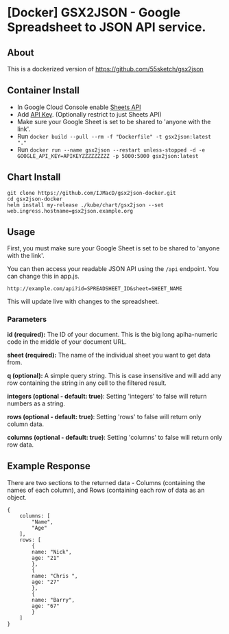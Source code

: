 # [Docker] GSX2JSON - Google Spreadsheet to JSON API service.

## About

This is a dockerized version of https://github.com/55sketch/gsx2json

## Container Install

- In Google Cloud Console enable [Sheets API](https://console.cloud.google.com/apis/library/sheets.googleapis.com)
- Add [API Key](https://console.cloud.google.com/apis/credentials). (Optionally restrict to just Sheets API)
- Make sure your Google Sheet is set to be shared to 'anyone with the link'.
- Run `docker build --pull --rm -f "Dockerfile" -t gsx2json:latest "."`
- Run `docker run --name gsx2json --restart unless-stopped -d -e GOOGLE_API_KEY=APIKEYZZZZZZZZZ -p 5000:5000 gsx2json:latest`

## Chart Install

```
git clone https://github.com/IJMacD/gsx2json-docker.git
cd gsx2json-docker
helm install my-release ./kube/chart/gsx2json --set web.ingress.hostname=gsx2json.example.org
```

## Usage

First, you must make sure your Google Sheet is set to be shared to 'anyone with the link'.

You can then access your readable JSON API using the `/api` endpoint. You can change this in app.js.

```
http://example.com/api?id=SPREADSHEET_ID&sheet=SHEET_NAME
```

This will update live with changes to the spreadsheet.

### Parameters

**id (required):** The ID of your document. This is the big long aplha-numeric code in the middle of your document URL.

**sheet (required):** The name of the individual sheet you want to get data from.

**q (optional):** A simple query string. This is case insensitive and will add any row containing the string in any cell to the filtered result.

**integers (optional - default: true)**: Setting 'integers' to false will return numbers as a string.

**rows (optional - default: true)**: Setting 'rows' to false will return only column data.

**columns (optional - default: true)**: Setting 'columns' to false will return only row data.

## Example Response

There are two sections to the returned data - Columns (containing the names of each column), and Rows (containing each row of data as an object.

```
{
	columns: [
		"Name",
		"Age"
	],
	rows: [
		{
		name: "Nick",
		age: "21"
		},
		{
		name: "Chris ",
		age: "27"
		},
		{
		name: "Barry",
		age: "67"
		}
	]
}

```

